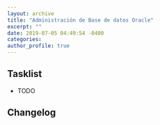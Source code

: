```yaml
---
layout: archive
title: "Administración de Base de datos Oracle"
excerpt: ""
date: 2019-07-05 04:49:54 -0400
categories: 
author_profile: true
---
```


## Tasklist

- TODO

## Changelog

